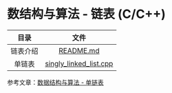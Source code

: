 # 数结构与算法 - 链表 (C/C++)

|   目录   |                             文件                             |
| :------: | :----------------------------------------------------------: |
| 链表介绍 | [README.md](https://github.com/jesspig/data-structures-and-algorithms/tree/main/linked-list\README.md) |
|  单链表  | [singly_linked_list.cpp](https://github.com/jesspig/data-structures-and-algorithms/tree/main/linked-list\C&C++\singly_linked_list.cpp) |

参考文章：[数据结构与算法 - 单链表](http://jesspig.github.io/blog/2022/04/17/184139/9b23354010ea/) 
